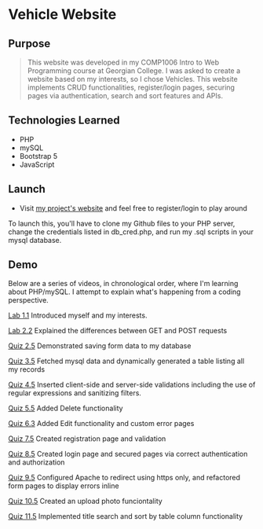 # Vehicle Website

## Purpose

> This website was developed in my COMP1006 Intro to Web Programming course at Georgian College. I was asked to create a website based on my interests, so I chose Vehicles. This website implements CRUD functionalities, register/login pages, securing pages via authentication, search and sort features and APIs.

## Technologies Learned

- PHP
- mySQL
- Bootstrap 5
- JavaScript

## Launch

- Visit [my project's website](https://lamp.computerstudi.es/~Jacob200478197/Semester2/Website_Of_Interest/login.php) and feel free to register/login to play around

To launch this, you'll have to clone my Github files to your PHP server, change the credentials listed in db_cred.php, and run my .sql scripts in your mysql database.

## Demo

Below are a series of videos, in chronological order, where I'm learning about PHP/mySQL. I attempt to explain what's happening from a coding perspective.

[Lab 1.1](https://www.loom.com/share/d0791f3955fd405b8efd3910d75848c2)
Introduced myself and my interests.

[Lab 2.2](https://www.loom.com/share/236eb3a854ef4c48bc6abce9859c9eca)
Explained the differences between GET and POST requests

[Quiz 2.5](https://www.loom.com/share/d35fa6b1e34c433e8118fea27201ba4d)
Demonstrated saving form data to my database

[Quiz 3.5](https://www.loom.com/share/76653c5fc5764ee8be3cf86574db8cf2)
Fetched mysql data and dynamically generated a table listing all my records

[Quiz 4.5](https://www.loom.com/share/257c587c77bc4c0d9e2c99e7e0f2e045)
Inserted client-side and server-side validations including the use of regular expressions and sanitizing filters.

[Quiz 5.5](https://www.loom.com/share/b4ebaaa0144d42dfb2a8b5fd27119ed9)
Added Delete functionality

[Quiz 6.3](https://www.loom.com/share/ee8ea90c4fa1458b882f51d1ea891325)
Added Edit functionality and custom error pages

[Quiz 7.5](https://www.loom.com/share/730e3a6e3d30427b8a660cc0531bfa1d)
Created registration page and validation

[Quiz 8.5](https://www.loom.com/share/4d0f900e5be2445d8258c913caaefd4c)
Created login page and secured pages via correct authentication and authorization

[Quiz 9.5](https://www.loom.com/share/32e3ddedf1b94e9981f0f77741ab84cd)
Configured Apache to redirect using https only, and refactored form pages to display errors inline

[Quiz 10.5](https://www.loom.com/share/ef92f349ad2749b4afe2c62e8ea3eb30)
Created an upload photo funciontality

[Quiz 11.5](https://www.loom.com/share/0233a9d6ad5e4f1ba1549555e6e2c4c0)
Implemented title search and sort by table column functionality


